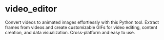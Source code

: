 # video_editor
Convert videos to animated images effortlessly with this Python tool. Extract frames from videos and create customizable GIFs for video editing, content creation, and data visualization. Cross-platform and easy to use.
